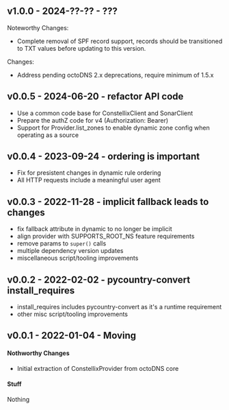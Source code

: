 ## v1.0.0 - 2024-??-?? - ???

Noteworthy Changes:

* Complete removal of SPF record support, records should be transitioned to TXT
  values before updating to this version.

Changes:

* Address pending octoDNS 2.x deprecations, require minimum of 1.5.x

## v0.0.5 - 2024-06-20 - refactor API code

* Use a common code base for ConstellixClient and SonarClient
* Prepare the authZ code for v4 (Authorization: Bearer)
* Support for Provider.list_zones to enable dynamic zone config when operating
  as a source

## v0.0.4 - 2023-09-24 - ordering is important

* Fix for presistent changes in dynamic rule ordering
* All HTTP requests include a meaningful user agent

## v0.0.3 - 2022-11-28 - implicit fallback leads to changes

* fix fallback attribute in dynamic to no longer be implicit
* align provider with SUPPORTS_ROOT_NS feature requirements
* remove params to `super()` calls
* multiple dependency version updates
* miscellaneous script/tooling improvements

## v0.0.2 - 2022-02-02 - pycountry-convert install_requires

* install_requires includes pycountry-convert as it's a runtime requirement
* other misc script/tooling improvements

## v0.0.1 - 2022-01-04 - Moving

#### Nothworthy Changes

* Initial extraction of ConstellixProvider from octoDNS core

#### Stuff

Nothing
